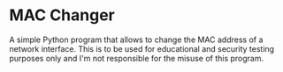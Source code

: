 # MAC Changer
A simple Python program that allows to change the MAC address of a network interface.
This is to be used for educational and security testing purposes only and I'm not responsible for the misuse of this program.
